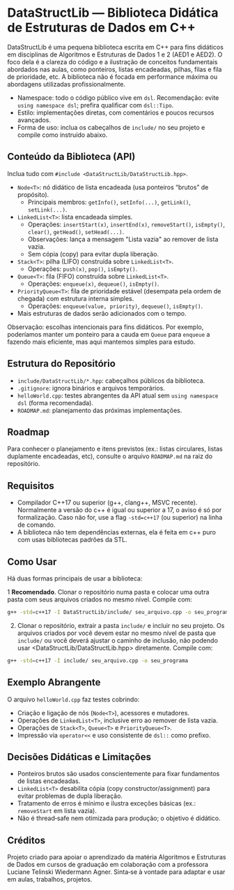# DataStructLib — Biblioteca Didática de Estruturas de Dados em C++

DataStructLib é uma pequena biblioteca escrita em C++ para fins didáticos em disciplinas de Algoritmos e Estruturas de Dados 1 e 2 (AED1 e AED2). O foco dela é a clareza do código e a ilustração de conceitos fundamentais abordados nas aulas, como ponteiros, listas encadeadas, pilhas, filas e fila de prioridade, etc. A biblioteca não é focada em performance máxima ou abordagens utilizadas profissionalmente.

- Namespace: todo o código público vive em `dsl`. Recomendação: evite `using namespace dsl`; prefira qualificar com `dsl::Tipo`.
- Estilo: implementações diretas, com comentários e poucos recursos avançados.
- Forma de uso: inclua os cabeçalhos de `include/` no seu projeto e compile como instruído abaixo.

## Conteúdo da Biblioteca (API)

Inclua tudo com `#include <DataStructLib/DataStructLib.hpp>`.

- `Node<T>`: nó didático de lista encadeada (usa ponteiros “brutos” de propósito).
  - Principais membros: `getInfo()`, `setInfo(...)`, `getLink()`, `setLink(...)`.
- `LinkedList<T>`: lista encadeada simples.
  - Operações: `insertStart(x)`, `insertEnd(x)`, `removeStart()`, `isEmpty()`, `clear()`, `getHead()`, `setHead(...)`.
  - Observações: lança a mensagem "Lista vazia" ao remover de lista vazia.
  - Sem cópia (copy) para evitar dupla liberação.
- `Stack<T>`: pilha (LIFO) construída sobre `LinkedList<T>`.
  - Operações: `push(x)`, `pop()`, `isEmpty()`.
- `Queue<T>`: fila (FIFO) construída sobre `LinkedList<T>`.
  - Operações: `enqueue(x)`, `dequeue()`, `isEmpty()`.
- `PriorityQueue<T>`: fila de prioridade estável (desempata pela ordem de chegada) com estrutura interna simples.
  - Operações: `enqueue(value, priority)`, `dequeue()`, `isEmpty()`.
- Mais estruturas de dados serão adicionados com o tempo.

Observação: escolhas intencionais para fins didáticos. Por exemplo, poderíamos manter um ponteiro para a cauda em `Queue` para `enqueue` a fazendo mais eficiente, mas aqui mantemos simples para estudo.

## Estrutura do Repositório

- `include/DataStructLib/*.hpp`: cabeçalhos públicos da biblioteca.
- `.gitignore`: ignora binários e arquivos temporários.
- `helloWorld.cpp`: testes abrangentes da API atual sem `using namespace dsl` (forma recomendada).
- `ROADMAP.md`: planejamento das próximas implementações.

## Roadmap

Para conhecer o planejamento e itens previstos (ex.: listas circulares, listas duplamente encadeadas, etc), consulte o arquivo `ROADMAP.md` na raiz do repositório.

## Requisitos

- Compilador C++17 ou superior (g++, clang++, MSVC recente). Normalmente a versão do c++ é igual ou superior a 17, o aviso é só por formalização. Caso não for, use a flag `-std=c++17` (ou superior) na linha de comando.
- A biblioteca não tem dependências externas, ela é feita em c++ puro com usas bibliotecas padrões da STL.

## Como Usar
Há duas formas principais de usar a biblioteca:

1 **Recomendado**. Clonar o repositório numa pasta e colocar uma outra pasta com seus arquivos criados no mesmo nível.
Compile com:
```bash
g++ -std=c++17 -I DataStructLib/include/ seu_arquivo.cpp -o seu_programa
```

2. Clonar o repositório, extrair a pasta `include/` e incluir no seu projeto. Os arquivos criados por você devem estar no mesmo nível de pasta que `include/` ou você deverá ajustar o caminho de inclusão, não podendo usar <DataStructLib/DataStructLib.hpp> diretamente.
Compile com:
```bash
g++ -std=c++17 -I include/ seu_arquivo.cpp -o seu_programa
```

## Exemplo Abrangente

O arquivo `helloWorld.cpp` faz testes cobrindo:

- Criação e ligação de nós (`Node<T>`), acessores e mutadores.
- Operações de `LinkedList<T>`, inclusive erro ao remover de lista vazia.
- Operações de `Stack<T>`, `Queue<T>` e `PriorityQueue<T>`.
- Impressão via `operator<<` e uso consistente de `dsl::` como prefixo.

## Decisões Didáticas e Limitações

- Ponteiros brutos são usados conscientemente para fixar fundamentos de listas encadeadas.
- `LinkedList<T>` desabilita cópia (copy constructor/assignment) para evitar problemas de dupla liberação.
- Tratamento de erros é mínimo e ilustra exceções básicas (ex.: `removeStart` em lista vazia).
- Não é thread‑safe nem otimizada para produção; o objetivo é didático.

## Créditos

Projeto criado para apoiar o aprendizado da matéria Algoritmos e Estruturas de Dados em cursos de graduação em colaboração com a professora Luciane Telinski Wiedermann Agner. Sinta‑se à vontade para adaptar e usar em aulas, trabalhos, projetos.

